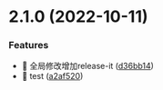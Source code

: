 

# 2.1.0 (2022-10-11)


### Features

* 🎸 全局修改增加release-it ([d36bb14](https://github.com/NewNameArk/lio-fe-util/commit/d36bb142fd641b9121cd0413aebf9323f9ac8b46))
* 🎸 test ([a2af520](https://github.com/NewNameArk/lio-fe-util/commit/a2af520180a1062522131f1f0ad2545167fcf538))